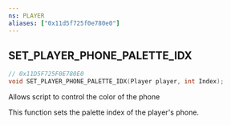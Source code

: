 ```yaml
---
ns: PLAYER
aliases: ["0x11d5f725f0e780e0"]
---
```

## SET_PLAYER_PHONE_PALETTE_IDX

```c
// 0x11D5F725F0E780E0
void SET_PLAYER_PHONE_PALETTE_IDX(Player player, int Index);
```

Allows script to control the color of the phone

This function sets the palette index of the player's phone.

